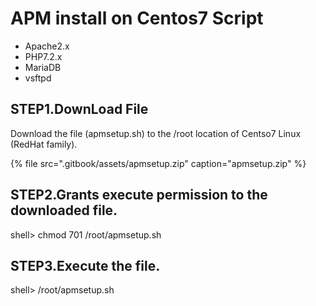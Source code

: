 # APM install on Centos7 Script

* Apache2.x
* PHP7.2.x
* MariaDB
* vsftpd

## STEP1.DownLoad File

Download the file \(apmsetup.sh\) to the /root location of Centso7 Linux \(RedHat family\).

{% file src=".gitbook/assets/apmsetup.zip" caption="apmsetup.zip" %}

## STEP2.Grants execute permission to the downloaded file.

shell&gt; chmod 701 /root/apmsetup.sh

## STEP3.Execute the file.

shell&gt; /root/apmsetup.sh

